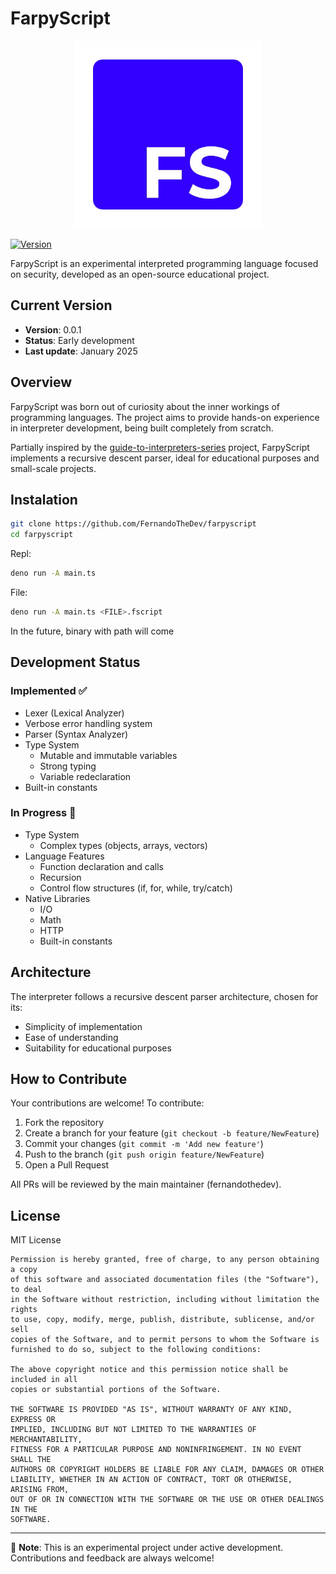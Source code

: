 # FarpyScript

<div align="center">
 <img src="/images/logo.png" width="300" height="300">
</div>

[![Version](https://img.shields.io/badge/version-0.0.1--alpha-blue.svg)](https://github.com/your-username/farpyscript)

FarpyScript is an experimental interpreted programming language focused on security, developed as an open-source educational project.

## Current Version

- **Version**: 0.0.1  
- **Status**: Early development  
- **Last update**: January 2025  

## Overview

FarpyScript was born out of curiosity about the inner workings of programming languages. The project aims to provide hands-on experience in interpreter development, being built completely from scratch.

Partially inspired by the [guide-to-interpreters-series](https://github.com/tlaceby/guide-to-interpreters-series) project, FarpyScript implements a recursive descent parser, ideal for educational purposes and small-scale projects.

## Instalation

```bash
git clone https://github.com/FernandoTheDev/farpyscript
cd farpyscript
```

Repl:
```bash
deno run -A main.ts
```

File:
```bash
deno run -A main.ts <FILE>.fscript
```

In the future, binary with path will come

## Development Status

### Implemented ✅

- Lexer (Lexical Analyzer)  
- Verbose error handling system  
- Parser (Syntax Analyzer) 
- Type System  
  - Mutable and immutable variables  
  - Strong typing  
  - Variable redeclaration  
 - Built-in constants  

### In Progress 🚧

 
- Type System  
  - Complex types (objects, arrays, vectors)  
- Language Features  
  - Function declaration and calls  
  - Recursion  
  - Control flow structures (if, for, while, try/catch)  
- Native Libraries  
  - I/O  
  - Math  
  - HTTP  
  - Built-in constants  

## Architecture

The interpreter follows a recursive descent parser architecture, chosen for its:  
- Simplicity of implementation  
- Ease of understanding  
- Suitability for educational purposes  

## How to Contribute

Your contributions are welcome! To contribute:  

1. Fork the repository  
2. Create a branch for your feature (`git checkout -b feature/NewFeature`)  
3. Commit your changes (`git commit -m 'Add new feature'`)  
4. Push to the branch (`git push origin feature/NewFeature`)  
5. Open a Pull Request  

All PRs will be reviewed by the main maintainer (fernandothedev).  

## License

MIT License  

```
Permission is hereby granted, free of charge, to any person obtaining a copy
of this software and associated documentation files (the "Software"), to deal
in the Software without restriction, including without limitation the rights
to use, copy, modify, merge, publish, distribute, sublicense, and/or sell
copies of the Software, and to permit persons to whom the Software is
furnished to do so, subject to the following conditions:

The above copyright notice and this permission notice shall be included in all
copies or substantial portions of the Software.

THE SOFTWARE IS PROVIDED "AS IS", WITHOUT WARRANTY OF ANY KIND, EXPRESS OR
IMPLIED, INCLUDING BUT NOT LIMITED TO THE WARRANTIES OF MERCHANTABILITY,
FITNESS FOR A PARTICULAR PURPOSE AND NONINFRINGEMENT. IN NO EVENT SHALL THE
AUTHORS OR COPYRIGHT HOLDERS BE LIABLE FOR ANY CLAIM, DAMAGES OR OTHER
LIABILITY, WHETHER IN AN ACTION OF CONTRACT, TORT OR OTHERWISE, ARISING FROM,
OUT OF OR IN CONNECTION WITH THE SOFTWARE OR THE USE OR OTHER DEALINGS IN THE
SOFTWARE.
```

---

📝 **Note**: This is an experimental project under active development. Contributions and feedback are always welcome!
